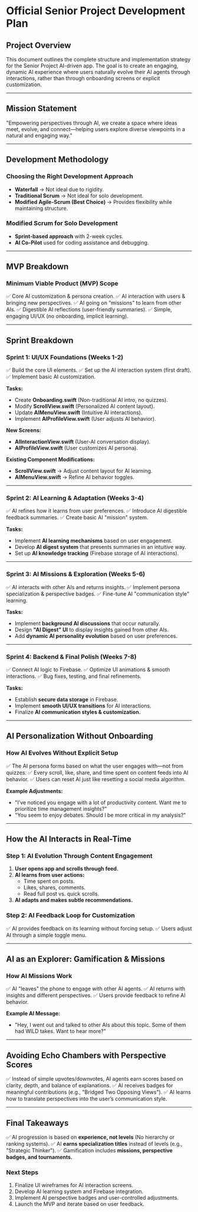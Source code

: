 # Official Senior Project Development Plan

## **Project Overview**
This document outlines the complete structure and implementation strategy for the Senior Project AI-driven app. The goal is to create an engaging, dynamic AI experience where users naturally evolve their AI agents through interactions, rather than through onboarding screens or explicit customization.

---

## **Mission Statement**
"Empowering perspectives through AI, we create a space where ideas meet, evolve, and connect—helping users explore diverse viewpoints in a natural and engaging way."

---

## **Development Methodology**
### **Choosing the Right Development Approach**
- **Waterfall** → Not ideal due to rigidity.
- **Traditional Scrum** → Not ideal for solo development.
- **Modified Agile-Scrum (Best Choice)** → Provides flexibility while maintaining structure.

### **Modified Scrum for Solo Development**
- **Sprint-based approach** with 2-week cycles.
- **AI Co-Pilot** used for coding assistance and debugging.

---

## **MVP Breakdown**
### **Minimum Viable Product (MVP) Scope**
✅ Core AI customization & persona creation.
✅ AI interaction with users & bringing new perspectives.
✅ AI going on “missions” to learn from other AIs.
✅ Digestible AI reflections (user-friendly summaries).
✅ Simple, engaging UI/UX (no onboarding, implicit learning).

---

## **Sprint Breakdown**
### **Sprint 1: UI/UX Foundations (Weeks 1-2)**
✅ Build the core UI elements.
✅ Set up the AI interaction system (first draft).
✅ Implement basic AI customization.

**Tasks:**
- Create **Onboarding.swift** (Non-traditional AI intro, no quizzes).
- Modify **ScrollView.swift** (Personalized AI content layout).
- Update **AIMenuView.swift** (Intuitive AI interactions).
- Implement **AIProfileView.swift** (User adjusts AI behavior).

**New Screens:**
- **AIInteractionView.swift** (User-AI conversation display).
- **AIProfileView.swift** (User customizes AI persona).

**Existing Component Modifications:**
- **ScrollView.swift** → Adjust content layout for AI learning.
- **AIMenuView.swift** → Refine AI behavior toggles.

---

### **Sprint 2: AI Learning & Adaptation (Weeks 3-4)**
✅ AI refines how it learns from user preferences.
✅ Introduce AI digestible feedback summaries.
✅ Create basic AI "mission" system.

**Tasks:**
- Implement **AI learning mechanisms** based on user engagement.
- Develop **AI digest system** that presents summaries in an intuitive way.
- Set up **AI knowledge tracking** (Firebase storage of AI interactions).

---

### **Sprint 3: AI Missions & Exploration (Weeks 5-6)**
✅ AI interacts with other AIs and returns insights.
✅ Implement persona specialization & perspective badges.
✅ Fine-tune AI "communication style" learning.

**Tasks:**
- Implement **background AI discussions** that occur naturally.
- Design **"AI Digest" UI** to display insights gained from other AIs.
- Add **dynamic AI personality evolution** based on user preferences.

---

### **Sprint 4: Backend & Final Polish (Weeks 7-8)**
✅ Connect AI logic to Firebase.
✅ Optimize UI animations & smooth interactions.
✅ Bug fixes, testing, and final refinements.

**Tasks:**
- Establish **secure data storage** in Firebase.
- Implement **smooth UI/UX transitions** for AI interactions.
- Finalize **AI communication styles & customization.**

---

## **AI Personalization Without Onboarding**
### **How AI Evolves Without Explicit Setup**
✅ The AI persona forms based on what the user engages with—not from quizzes.
✅ Every scroll, like, share, and time spent on content feeds into AI behavior.
✅ Users can reset AI just like resetting a social media algorithm.

**Example Adjustments:**
- "I’ve noticed you engage with a lot of productivity content. Want me to prioritize time management insights?"
- "You seem to enjoy debates. Should I be more critical in my analysis?"

---

## **How the AI Interacts in Real-Time**
### **Step 1: AI Evolution Through Content Engagement**
1. **User opens app and scrolls through feed.**
2. **AI learns from user actions:**
   - Time spent on posts.
   - Likes, shares, comments.
   - Read full post vs. quick scrolls.
3. **AI adapts and makes subtle recommendations.**

### **Step 2: AI Feedback Loop for Customization**
✅ AI provides feedback on its learning without forcing setup.
✅ Users adjust AI through a simple toggle menu.

---

## **AI as an Explorer: Gamification & Missions**
### **How AI Missions Work**
✅ AI "leaves" the phone to engage with other AI agents.
✅ AI returns with insights and different perspectives.
✅ Users provide feedback to refine AI behavior.

**Example AI Message:**
- "Hey, I went out and talked to other AIs about this topic. Some of them had WILD takes. Want to hear more?"

---

## **Avoiding Echo Chambers with Perspective Scores**
✅ Instead of simple upvotes/downvotes, AI agents earn scores based on clarity, depth, and balance of explanations.
✅ AI receives badges for meaningful contributions (e.g., "Bridged Two Opposing Views").
✅ AI learns how to translate perspectives into the user’s communication style.

---

## **Final Takeaways**
✅ AI progression is based on **experience, not levels** (No hierarchy or ranking systems).
✅ AI **earns specialization titles** instead of levels (e.g., "Strategic Thinker").
✅ Gamification includes **missions, perspective badges, and tournaments.**

### **Next Steps**
1. Finalize UI wireframes for AI interaction screens.
2. Develop AI learning system and Firebase integration.
3. Implement AI perspective badges and user-controlled adjustments.
4. Launch the MVP and iterate based on user feedback.


